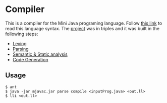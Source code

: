 # Compiler
This is a compiler for the Mini Java programing language. Follow [this link](http://www.cambridge.org/resources/052182060X/MCIIJ2e/grammar.htm) to read this language syntax. 
The [project](https://www.cs.tau.ac.il/research/yotam.feldman/courses/wcc20/project.html) was in triples and it was built in the following steps:
 - [Lexing](https://www.cs.tau.ac.il/research/yotam.feldman/courses/wcc20/parsing.html)
 - [Parsing](https://www.cs.tau.ac.il/research/yotam.feldman/courses/wcc20/parsing.html)
 - [Semantic & Static analysis](https://www.cs.tau.ac.il/research/yotam.feldman/courses/wcc20/semantic.html)
 - [Code Generation](https://www.cs.tau.ac.il/research/yotam.feldman/courses/wcc20/codegen.html)

## Usage
    $ ant
    $ java -jar mjavac.jar parse compile <inputProg.java> <out.ll>
    $ lli <out.ll>
